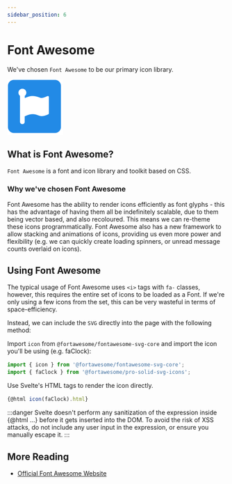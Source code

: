 ```yaml
---
sidebar_position: 6
---
```


# Font Awesome

We've chosen `Font Awesome` to be our primary icon library.

![Font Awesome Logo](./assets/font-awesome.png)

## What is Font Awesome?

`Font Awesome` is a font and icon library and toolkit based on CSS. 

### Why we've chosen Font Awesome

Font Awesome has the ability to render icons efficiently as font glyphs - this has the advantage of having them all be
indefinitely scalable, due to them being vector based, and also recoloured. This means we can re-theme these icons
programmatically. Font Awesome also has a new framework to allow stacking and animations of icons, providing us even
more power and flexibility (e.g. we can quickly create loading spinners, or unread message counts overlaid on icons).

## Using Font Awesome

The typical usage of Font Awesome uses `<i>` tags with `fa-` classes, however, this requires the entire set of icons to
be loaded as a Font. If we're only using a few icons from the set, this can be very wasteful in terms of
space-efficiency.

Instead, we can include the `SVG` directly into the page with the following method:

Import `icon` from `@fortawesome/fontawesome-svg-core` and import the icon you'll be using (e.g. faClock):

```ts
import { icon } from '@fortawesome/fontawesome-svg-core';
import { faClock } from '@fortawesome/pro-solid-svg-icons';
```

Use Svelte's HTML tags to render the icon directly.

```jsx
{@html icon(faClock).html}
```

:::danger
Svelte doesn't perform any sanitization of the expression inside {@html ...} before it gets inserted into the DOM.
To avoid the risk of XSS attacks, do not include any user input in the expression, or ensure you manually escape it.
:::

## More Reading

- [Official Font Awesome Website](https://fontawesome.com/)